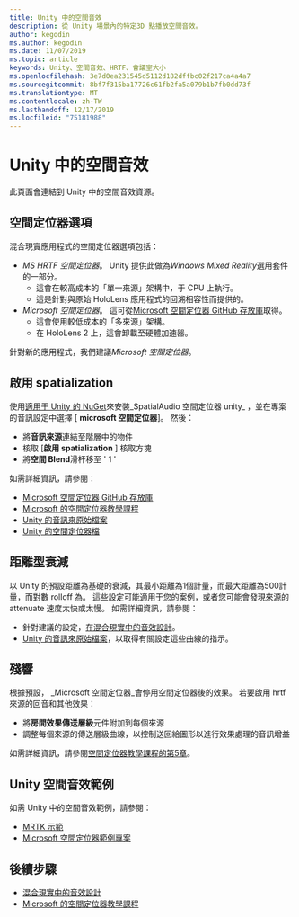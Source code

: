 ```yaml
---
title: Unity 中的空間音效
description: 從 Unity 場景內的特定3D 點播放空間音效。
author: kegodin
ms.author: kegodin
ms.date: 11/07/2019
ms.topic: article
keywords: Unity、空間音效、HRTF、會議室大小
ms.openlocfilehash: 3e7d0ea231545d5112d182dffbc02f217ca4a4a7
ms.sourcegitcommit: 8bf7f315ba17726c61fb2fa5a079b1b7fb0dd73f
ms.translationtype: MT
ms.contentlocale: zh-TW
ms.lasthandoff: 12/17/2019
ms.locfileid: "75181988"
---
```

# <a name="spatial-sound-in-unity"></a>Unity 中的空間音效

此頁面會連結到 Unity 中的空間音效資源。

## <a name="spatializer-options"></a>空間定位器選項
混合現實應用程式的空間定位器選項包括：
* *MS HRTF 空間定位器*。 Unity 提供此做為*Windows Mixed Reality*選用套件的一部分。
  * 這會在較高成本的「單一來源」架構中，于 CPU 上執行。
  * 這是針對與原始 HoloLens 應用程式的回溯相容性而提供的。
* *Microsoft 空間定位器*。 這可從[Microsoft 空間定位器 GitHub 存放庫](https://github.com/microsoft/spatialaudio-unity)取得。
  * 這會使用較低成本的「多來源」架構。
  * 在 HoloLens 2 上，這會卸載至硬體加速器。

針對新的應用程式，我們建議*Microsoft 空間定位器*。

## <a name="enable-spatialization"></a>啟用 spatialization

使用[適用于 Unity 的 NuGet](https://github.com/GlitchEnzo/NuGetForUnity/releases/latest)來安裝_SpatialAudio 空間定位器 unity_ ，並在專案的音訊設定中選擇 [ **microsoft 空間定位器**]。 然後：
* 將**音訊來源**連結至階層中的物件
* 核取 [**啟用 spatialization** ] 核取方塊
* 將**空間 Blend**滑杆移至 ' 1 '

如需詳細資訊，請參閱：
* [Microsoft 空間定位器 GitHub 存放庫](https://github.com/microsoft/spatialaudio-unity)
* [Microsoft 的空間定位器教學課程](unity-spatial-audio-ch1.md)
* [Unity 的音訊來原始檔案](https://docs.unity3d.com/2019.3/Documentation/Manual/class-AudioSource.html)
* [Unity 的空間定位器檔](https://docs.unity3d.com/Manual/VRAudioSpatializer.html)

## <a name="distance-based-attenuation"></a>距離型衰減
以 Unity 的預設距離為基礎的衰減，其最小距離為1個計量，而最大距離為500計量，而對數 rolloff 為。 這些設定可能適用于您的案例，或者您可能會發現來源的 attenuate 速度太快或太慢。 如需詳細資訊，請參閱：
* 針對建議的設定，[在混合現實中的音效設計](spatial-sound-design.md)。
* [Unity 的音訊來原始檔案](https://docs.unity3d.com/2019.3/Documentation/Manual/class-AudioSource.html)，以取得有關設定這些曲線的指示。

## <a name="reverb"></a>殘響
根據預設， _Microsoft 空間定位器_會停用空間定位器後的效果。 若要啟用 hrtf 來源的回音和其他效果：
* 將**房間效果傳送層級**元件附加到每個來源
* 調整每個來源的傳送層級曲線，以控制送回給圖形以進行效果處理的音訊增益

如需詳細資訊，請參閱[空間定位器教學課程的第5章](unity-spatial-audio-ch5.md)。

## <a name="unity-spatial-sound-examples"></a>Unity 空間音效範例
如需 Unity 中的空間音效範例，請參閱：
* [MRTK 示範](https://github.com/microsoft/MixedRealityToolkit-Unity/tree/mrtk_release/Assets/MixedRealityToolkit.Examples/Demos/Audio)
* [Microsoft 空間定位器範例專案](https://github.com/microsoft/spatialaudio-unity/tree/master/Samples/MicrosoftSpatializerSample)

## <a name="next-steps"></a>後續步驟
* [混合現實中的音效設計](spatial-sound-design.md)
* [Microsoft 的空間定位器教學課程](unity-spatial-audio-ch1.md)

